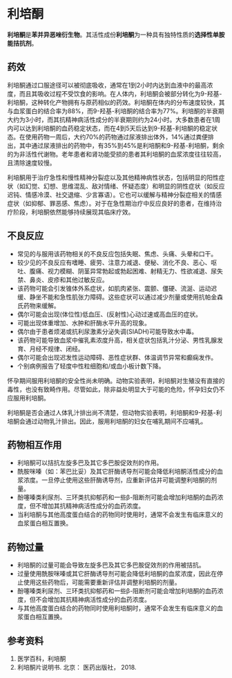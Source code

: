 # 利培酮

**利培酮**是**苯并异恶唑衍生物**。其活性成份**利培酮**为一种具有独特性质的**选择性单胺能拮抗剂**。

## 药效

利培酮通过口服途径可以被彻底吸收，通常在1到2小时内达到血液中的最高浓度，而且其吸收过程不受饮食的影响。在人体内，利培酮会被部分转化为9-羟基-利培酮，这种转化产物拥有与原药相似的药效。利培酮在体内的分布速度较快，其与血浆蛋白的结合率为88%，而9-羟基-利培酮的结合率为77%。利培酮的半衰期大约为3小时，而其抗精神病活性成分的半衰期则约为24小时。大多数患者在1周内可以达到利培酮的血药稳定状态，而在4到5天后达到9-羟基-利培酮的稳定状态。在使用药物一周后，大约70%的药物通过尿液排出体外，14%通过粪便排出，其中通过尿液排出的药物中，有35%到45%是利培酮和9-羟基-利培酮，剩余的为非活性代谢物。老年患者和肾功能受损的患者其利培酮的血浆浓度往往较高，且清除速度较慢。

利培酮用于治疗急性和慢性精神分裂症以及其他精神病性状态，包括明显的阳性症状（如幻觉、幻想、思维混乱、敌对情绪、怀疑态度）和明显的阴性症状（如反应迟钝、情感冷漠、社交退缩、少言寡语）。它也可以缓解与精神分裂症相关的情感症状（如抑郁、罪恶感、焦虑）。对于在急性期治疗中反应良好的患者，在维持治疗阶段，利培酮依然能够持续展现其临床疗效。

## 不良反应

* 常见的与服用该药物相关的不良反应包括失眠、焦虑、头痛、头晕和口干。
* 较少见的不良反应有嗜睡、疲劳、注意力减退、便秘、消化不良、恶心、呕吐、腹痛、视力模糊、阴茎异常勃起或勃起困难、射精无力、性欲减退、尿失禁、鼻炎、皮疹和其他过敏反应。
* 该药物可能会引发锥体外系症状，如肌肉紧张、震颤、僵硬、流涎、运动迟缓、静坐不能和急性肌张力障碍。这些症状可以通过减少剂量或使用抗帕金森氏药物来缓解。
* 偶尔可能会出现(体位性)低血压、(反射性)心动过速或高血压的症状。
* 可能出现体重增加、水肿和肝酶水平升高的现象。
* 偶尔由于患者烦渴或抗利尿激素分泌失调(SIADH)可能导致水中毒。
* 该药物可能导致血浆中催乳素浓度升高，相关症状包括乳汁分泌、男性乳腺发育、月经不规律、闭经。
* 偶尔可能会出现迟发性运动障碍、恶性症状群、体温调节异常和癫痫发作。
* 个别病例报告了轻度中性粒细胞和/或血小板计数下降。

怀孕期间服用利培酮的安全性尚未明确。动物实验表明，利培酮对生殖没有直接的毒性，也没有致畸作用。尽管如此，除非益处明显大于可能的危险，怀孕妇女仍不应服用利培酮。

利培酮是否会通过人体乳汁排出尚不清楚，但动物实验表明，利培酮和9-羟基-利培酮会通过动物乳汁排出。因此，服用利培酮的妇女在哺乳期间不应哺乳。

## 药物相互作用

* 利培酮可以拮抗左旋多巴及其它多巴胺促效剂的作用。
* 酰胺咪嗪（如：苯巴比妥）及其它肝酶诱导剂可能会降低利培酮活性成分的血浆浓度。一旦停止使用这些肝酶诱导剂，应重新评估并可能调整利培酮的剂量。
* 酚噻嗪类利尿剂、三环类抗抑郁药和一些β-阻断剂可能会增加利培酮的血药浓度，但不增加其抗精神病活性成分的血药浓度。
* 当利培酮与其他高度蛋白结合的药物同时使用时，通常不会发生有临床意义的血浆蛋白相互置换。

## 药物过量

* 利培酮的过量可能会导致左旋多巴及其它多巴胺促效剂的作用被拮抗。
* 过量使用酰胺咪嗪或其它肝酶诱导剂可能会降低利培酮的血浆浓度，因此在停止使用这些药物后，可能需要重新评估并调整利培酮的剂量。
* 酚噻嗪类利尿剂、三环类抗抑郁药和一些β-阻断剂可能会增加利培酮的血药浓度，但不会增加其抗精神病活性成分的血药浓度。
* 与其他高度蛋白结合的药物同时使用利培酮时，通常不会发生有临床意义的血浆蛋白相互置换。

## 参考资料

1. 医学百科，利培酮
2. 利培酮片说明书. 北京： 医药出版社， 2018.
